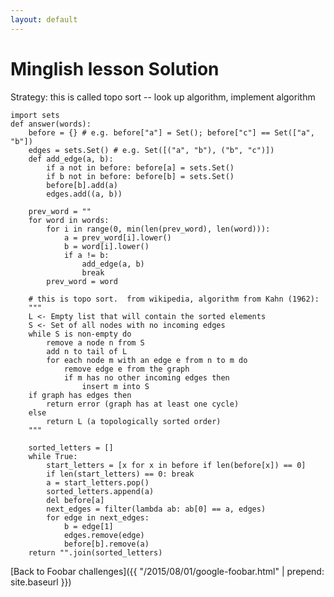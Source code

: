 ```yaml
---
layout: default
---
```

# Minglish lesson Solution

Strategy: this is called topo sort -- look up algorithm, implement algorithm


    import sets
    def answer(words):
        before = {} # e.g. before["a"] = Set(); before["c"] == Set(["a", "b"])
        edges = sets.Set() # e.g. Set([("a", "b"), ("b", "c")])
        def add_edge(a, b):
            if a not in before: before[a] = sets.Set()
            if b not in before: before[b] = sets.Set()
            before[b].add(a)
            edges.add((a, b))

        prev_word = ""
        for word in words:
            for i in range(0, min(len(prev_word), len(word))):
                a = prev_word[i].lower()
                b = word[i].lower()
                if a != b:
                    add_edge(a, b)
                    break
            prev_word = word

        # this is topo sort.  from wikipedia, algorithm from Kahn (1962):
        """
        L <- Empty list that will contain the sorted elements
        S <- Set of all nodes with no incoming edges
        while S is non-empty do
            remove a node n from S
            add n to tail of L
            for each node m with an edge e from n to m do
                remove edge e from the graph
                if m has no other incoming edges then
                    insert m into S
        if graph has edges then
            return error (graph has at least one cycle)
        else
            return L (a topologically sorted order)
        """

        sorted_letters = []
        while True:
            start_letters = [x for x in before if len(before[x]) == 0]
            if len(start_letters) == 0: break
            a = start_letters.pop()
            sorted_letters.append(a)
            del before[a]
            next_edges = filter(lambda ab: ab[0] == a, edges)
            for edge in next_edges:
                b = edge[1]
                edges.remove(edge)
                before[b].remove(a)
        return "".join(sorted_letters)



[Back to Foobar challenges]({{ "/2015/08/01/google-foobar.html" | prepend: site.baseurl }})

